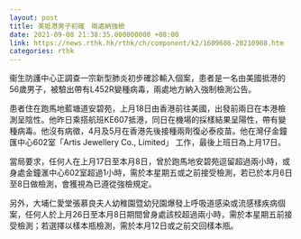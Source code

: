 ```yaml
---
layout: post
title: 美抵港男子初確　兩處納強檢
date: 2021-09-08 21:38:35.000000000 +08:00
link: https://news.rthk.hk/rthk/ch/component/k2/1609686-20210908.htm
categories: rthk
---
```


衞生防護中心正調查一宗新型肺炎初步確診輸入個案，患者是一名由美國抵港的56歲男子，被驗出帶有L452R變種病毒，兩處地方納入強制檢測公告。

患者住在跑馬地藍塘道安碧苑，上月18日由香港前往美國，出發前兩日在本港檢測呈陰性。他昨日乘搭航班KE607抵港，同日在機場的採樣結果呈陽性，帶有變種病毒。他沒有病徵，4月及5月在香港先後接種兩劑復必泰疫苗。他在灣仔金鐘匯中心602室「Artis Jewellery Co., Limited」 工作，最後上班日為上月17日。

當局要求，任何人在上月17日至本月8日，曾於跑馬地安碧苑逗留超過兩小時，或身處金鐘滙中心602室超過1小時，需於本星期五或之前接受檢測，若已於本月6日至8日做檢測，會獲視為已遵從強檢規定。

另外，大埔仁愛堂張慕良夫人幼稚園暨幼兒園爆發上呼吸道感染或流感樣疾病個案，任何人於上月26日至本月8日期間曾身處該校超過兩小時，需於本星期五前接受檢測；若選擇以樣本瓶檢測，需於本月12日或之前交回樣本瓶。
